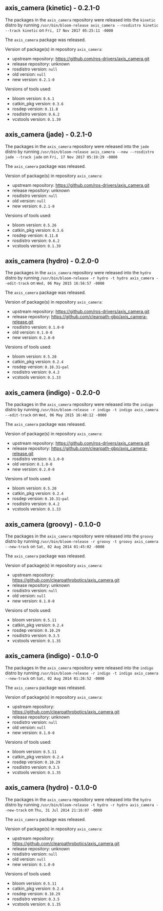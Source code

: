 ## axis_camera (kinetic) - 0.2.1-0

The packages in the `axis_camera` repository were released into the `kinetic` distro by running `/usr/bin/bloom-release axis_camera --rosdistro kinetic --track kinetic` on `Fri, 17 Nov 2017 05:25:11 -0000`

The `axis_camera` package was released.

Version of package(s) in repository `axis_camera`:

- upstream repository: https://github.com/ros-drivers/axis_camera.git
- release repository: unknown
- rosdistro version: `null`
- old version: `null`
- new version: `0.2.1-0`

Versions of tools used:

- bloom version: `0.6.1`
- catkin_pkg version: `0.3.6`
- rosdep version: `0.11.8`
- rosdistro version: `0.6.2`
- vcstools version: `0.1.39`


## axis_camera (jade) - 0.2.1-0

The packages in the `axis_camera` repository were released into the `jade` distro by running `/usr/bin/bloom-release axis_camera --new --rosdistro jade --track jade` on `Fri, 17 Nov 2017 05:19:29 -0000`

The `axis_camera` package was released.

Version of package(s) in repository `axis_camera`:

- upstream repository: https://github.com/ros-drivers/axis_camera.git
- release repository: unknown
- rosdistro version: `null`
- old version: `null`
- new version: `0.2.1-0`

Versions of tools used:

- bloom version: `0.5.26`
- catkin_pkg version: `0.3.6`
- rosdep version: `0.11.8`
- rosdistro version: `0.6.2`
- vcstools version: `0.1.39`


## axis_camera (hydro) - 0.2.0-0

The packages in the `axis_camera` repository were released into the `hydro` distro by running `/usr/bin/bloom-release -r hydro -t hydro axis_camera --edit-track` on `Wed, 06 May 2015 16:56:57 -0000`

The `axis_camera` package was released.

Version of package(s) in repository `axis_camera`:
- upstream repository: https://github.com/ros-drivers/axis_camera.git
- release repository: https://github.com/clearpath-gbp/axis_camera-release.git
- rosdistro version: `0.1.0-0`
- old version: `0.1.0-0`
- new version: `0.2.0-0`

Versions of tools used:
- bloom version: `0.5.20`
- catkin_pkg version: `0.2.4`
- rosdep version: `0.10.31~pal`
- rosdistro version: `0.4.2`
- vcstools version: `0.1.33`


## axis_camera (indigo) - 0.2.0-0

The packages in the `axis_camera` repository were released into the `indigo` distro by running `/usr/bin/bloom-release -r indigo -t indigo axis_camera --edit-track` on `Wed, 06 May 2015 16:48:12 -0000`

The `axis_camera` package was released.

Version of package(s) in repository `axis_camera`:
- upstream repository: https://github.com/ros-drivers/axis_camera.git
- release repository: https://github.com/clearpath-gbp/axis_camera-release.git
- rosdistro version: `0.1.0-0`
- old version: `0.1.0-0`
- new version: `0.2.0-0`

Versions of tools used:
- bloom version: `0.5.20`
- catkin_pkg version: `0.2.4`
- rosdep version: `0.10.31~pal`
- rosdistro version: `0.4.2`
- vcstools version: `0.1.33`


## axis_camera (groovy) - 0.1.0-0

The packages in the `axis_camera` repository were released into the `groovy` distro by running `/usr/bin/bloom-release -r groovy -t groovy axis_camera --new-track` on `Sat, 02 Aug 2014 01:45:02 -0000`

The `axis_camera` package was released.

Version of package(s) in repository `axis_camera`:
- upstream repository: https://github.com/clearpathrobotics/axis_camera.git
- release repository: unknown
- rosdistro version: `null`
- old version: `null`
- new version: `0.1.0-0`

Versions of tools used:
- bloom version: `0.5.11`
- catkin_pkg version: `0.2.4`
- rosdep version: `0.10.29`
- rosdistro version: `0.3.5`
- vcstools version: `0.1.35`


## axis_camera (indigo) - 0.1.0-0

The packages in the `axis_camera` repository were released into the `indigo` distro by running `/usr/bin/bloom-release -r indigo -t indigo axis_camera --new-track` on `Sat, 02 Aug 2014 01:26:52 -0000`

The `axis_camera` package was released.

Version of package(s) in repository `axis_camera`:
- upstream repository: https://github.com/clearpathrobotics/axis_camera.git
- release repository: unknown
- rosdistro version: `null`
- old version: `null`
- new version: `0.1.0-0`

Versions of tools used:
- bloom version: `0.5.11`
- catkin_pkg version: `0.2.4`
- rosdep version: `0.10.29`
- rosdistro version: `0.3.5`
- vcstools version: `0.1.35`


## axis_camera (hydro) - 0.1.0-0

The packages in the `axis_camera` repository were released into the `hydro` distro by running `/usr/bin/bloom-release -t hydro -r hydro axis_camera --new-track` on `Thu, 31 Jul 2014 21:16:07 -0000`

The `axis_camera` package was released.

Version of package(s) in repository `axis_camera`:
- upstream repository: https://github.com/clearpathrobotics/axis_camera.git
- release repository: unknown
- rosdistro version: `null`
- old version: `null`
- new version: `0.1.0-0`

Versions of tools used:
- bloom version: `0.5.11`
- catkin_pkg version: `0.2.4`
- rosdep version: `0.10.29`
- rosdistro version: `0.3.5`
- vcstools version: `0.1.35`


